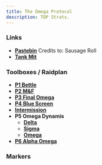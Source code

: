 ```yaml
---
title: The Omega Protocol
description: TOP Strats.
---
```

### Links ###
- [**Pastebin**](https://pastebin.com/PyBmi5N4 ) Credits to: Sausage Roll
- [**Tank Mit**]()

### Toolboxes / Raidplan ###
- [**P1 Bettle**](https://ff14.toolboxgaming.space/?id=758088204654761&preview=1)
- [**P2 M&F**](https://ff14.toolboxgaming.space/?id=324285310725761&preview=1)
- [**P3 Final Omega**](https://ff14.toolboxgaming.space/?id=243183080764761&preview=1)
- [**P4 Blue Screen**](https://ff14.toolboxgaming.space/?id=595188367474761&preview=1)
- [**Intermission**](https://ff14.toolboxgaming.space/?id=999851866521561&preview=1)
- **P5 Omega Dynamis**
    - [**Delta**](https://ff14.toolboxgaming.space/?id=732288275415761&preview=1)
    - [**Sigma**](https://ff14.toolboxgaming.space/?id=107380954136761&preview=1)
    - [**Omega**](https://ff14.toolboxgaming.space/?id=078384491946761&preview=1)
- [**P6 Alpha Omega**](https://ff14.toolboxgaming.space/?id=829484027197761&preview=1)

### Markers ###
